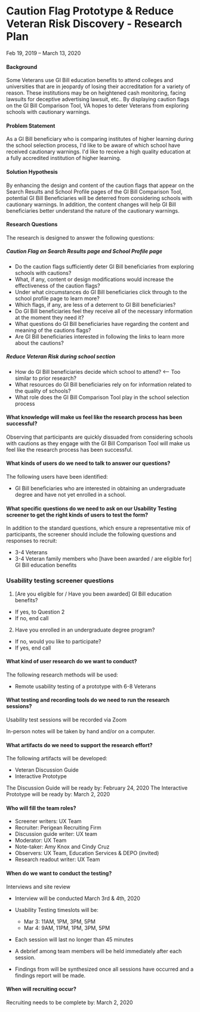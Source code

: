 # Caution Flag Prototype & Reduce Veteran Risk Discovery - Research Plan

Feb 19, 2019 – March 13, 2020

#### Background
Some Veterans use GI Bill education benefits to attend colleges and universities that are in jeopardy of losing their accreditation for a variety of reason.  These institutions may be on heightened cash monitoring, facing lawsuits for deceptive advertising lawsuit, etc.. By displaying caution flags on the GI Bill Comparison Tool, VA hopes to deter Veterans from exploring schools with cautionary warnings.

#### Problem Statement 
As a GI Bill beneficiary who is comparing institutes of higher learning during the school selection process, I'd like to be aware of which school have received cautionary warnings. I'd like to receive a high quality education at a fully accredited institution of higher learning. 

#### Solution Hypothesis
By enhancing the design and content of the caution flags that appear on the Search Results and School Profile pages of the GI Bill Comparison Tool, potential GI Bill Beneficiaries will be deterred from considering schools with cautionary warnings. In addition, the content changes will help GI Bill beneficiaries better understand the nature of the cautionary warnings.

#### Research Questions

The research is designed to answer the following questions:

##### Caution Flag on Search Results page and School Profile page
* Do the caution flags sufficiently deter GI Bill beneficiaries from exploring schools with cautions? 
* What, if any, content or design modifications would increase the effectiveness of the caution flags?
* Under what circumstances do GI Bill beneficiaries click through to the school profile page to learn more?
* Which flags, if any, are less of a deterrent to GI Bill beneficiaries?
* Do GI Bill beneficiaries feel they receive all of the necessary information at the moment they need it?
* What questions do GI Bill beneficiaries have regarding the content and meaning of the cautions flags?
* Are GI Bill beneficiaries interested in following the links to learn more about the cautions?

##### Reduce Veteran Risk during school section
* How do GI Bill beneficiaries decide which school to attend? <-- Too similar to prior research?
* What resources do GI Bill beneficiaries rely on for information related to the quality of schools?
* What role does the GI Bill Comparison Tool play in the school selection process

#### What knowledge will make us feel like the research process has been successful?

Observing that participants are quickly dissuaded from considering schools with cautions as they engage with the GI Bill Comparison Tool will make us feel like the research process has been successful.

#### What kinds of users do we need to talk to answer our questions?

The following users have been identified:
* GI Bill beneficiaries who are interested in obtaining an undergraduate degree and have not yet enrolled in a school.

#### What specific questions do we need to ask on our Usability Testing screener to get the right kinds of users to test the form?

In addition to the standard questions, which ensure a representative mix of participants, the screener should include the following questions and responses to recruit:

* 3-4 Veterans 
* 3-4 Veteran family members who [have been awarded / are eligible for] GI Bill education benefits

### Usability testing screener questions
1.	[Are you eligible for / Have you been awarded] GI Bill education benefits?
  * If yes, to Question 2
  * If no, end call 
2.	Have you enrolled in an undergraduate degree program?
  * If no, would you like to participate?      
  * If yes, end call

#### What kind of user research do we want to conduct?

The following research methods will be used:

* Remote usability testing of a prototype with 6-8 Veterans

#### What testing and recording tools do we need to run the research sessions?

Usability test sessions will be recorded via Zoom

In-person notes will be taken by hand and/or on a computer.

#### What artifacts do we need to support the research effort?

The following artifacts will be developed:
* Veteran Discussion Guide  
* Interactive Prototype

The Discussion Guide will be ready by: February 24, 2020
The Interactive Prototype will be ready by: March 2, 2020

#### Who will fill the team roles?
* Screener writers: UX Team
* Recruiter: Perigean Recruiting Firm
* Discussion guide writer: UX team
* Moderator: UX Team
* Note-taker: Amy Knox and Cindy Cruz
* Observers: UX Team, Education Services & DEPO (invited)
* Research readout writer: UX Team

#### When do we want to conduct the testing?

Interviews and site review
*	Interview will be conducted March 3rd & 4th, 2020
*	Usability Testing timeslots will be: 
     * Mar 3: 11AM, 1PM, 3PM, 5PM 
     * Mar 4: 9AM, 11PM, 1PM, 3PM, 5PM 

*	Each session will last no longer than 45 minutes
*	A debrief among team members will be held immediately after each session.
*	Findings from will be synthesized once all sessions have occurred and a findings report will be made.

#### When will recruiting occur?

Recruiting needs to be complete by: March 2, 2020
